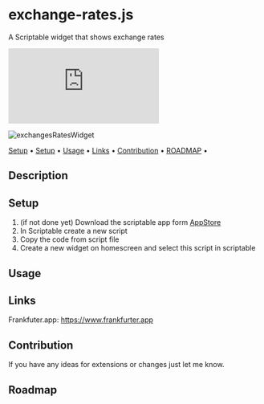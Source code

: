 # exchange-rates.js
A Scriptable widget that shows exchange rates

![Visits Badge](https://badges.pufler.dev/visits/wickenico/exchange-rates.js)

![exchangesRatesWidget](img/exchangesRatesWidget.png)

<p>
   <a href="#description">Setup</a> • 
   <a href="#setup">Setup</a> •
   <a href="#usage">Usage</a> •
   <a href="#links">Links</a> •
   <a href="#contribution">Contribution</a> •
   <a href="#roadmap">ROADMAP</a> •
 </p>

## Description

## Setup

1. (if not done yet) Download the scriptable app form [AppStore](https://apps.apple.com/de/app/scriptable/id1405459188)
2. In Scriptable create a new script
3. Copy the code from script file
4. Create a new widget on homescreen and select this script in scriptable

 ## Usage

## Links
Frankfuter.app: https://www.frankfurter.app

## Contribution

If you have any ideas for extensions or changes just let me know.

## Roadmap
